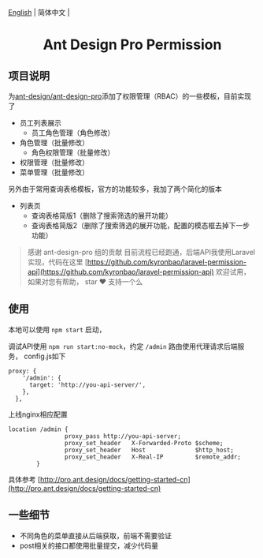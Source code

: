 [English](./README.md) | 简体中文 | 

<h1 align="center">Ant Design Pro Permission</h1>

## 项目说明

为[ant-design/ant-design-pro](http://github.com/ant-design/ant-design-pro)添加了权限管理（RBAC）的一些模板，目前实现了
- 员工列表展示
    - 员工角色管理（角色修改）
- 角色管理（批量修改）
    - 角色权限管理（批量修改）
- 权限管理（批量修改）
- 菜单管理（批量修改）

另外由于常用查询表格模板，官方的功能较多，我加了两个简化的版本
- 列表页
    - 查询表格简版1（删除了搜索筛选的展开功能）
    - 查询表格简版2（删除了搜索筛选的展开功能，配置的模态框去掉下一步功能）

> 感谢 ant-design-pro 组的贡献
> 目前流程已经跑通，后端API我使用Laravel实现，代码在这里 [https://github.com/kyronbao/laravel-permission-api](https://github.com/kyronbao/laravel-permission-api)
> 欢迎试用，如果对您有帮助， star ❤️ 支持一个么

## 使用

本地可以使用 `npm start` 启动，

调试API使用 `npm run start:no-mock`，约定 `/admin` 路由使用代理请求后端服务， config.js如下
```
proxy: {
    '/admin': {
      target: 'http://you-api-server/',
    },
  },
```
上线nginx相应配置
```
location /admin {
                proxy_pass http://you-api-server;
                proxy_set_header   X-Forwarded-Proto $scheme;
                proxy_set_header   Host              $http_host;
                proxy_set_header   X-Real-IP         $remote_addr;
        }
```

具体参考 [http://pro.ant.design/docs/getting-started-cn](http://pro.ant.design/docs/getting-started-cn)

## 一些细节
- 不同角色的菜单直接从后端获取，前端不需要验证
- post相关的接口都使用批量提交，减少代码量
